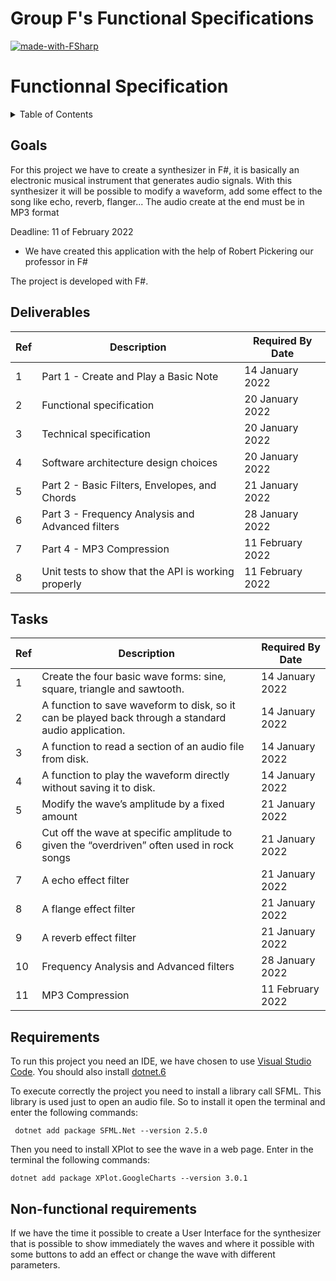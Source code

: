 #  Group F's Functional Specifications
[![made-with-FSharp](https://img.shields.io/badge/Languages%20Used:-FSharp-007acc.svg)](https://fsharp.org)

# Functionnal Specification
<details>
<summary>Table of Contents</summary>
- [Goals](#goals)
- [Deliverables](#deliverables)
- [Tasks](#tasks)
- [Requirements](#requirements)
- [Product overview](#product-overview) 
</details>

## Goals

For this project we have to create a synthesizer in F#, it is basically an electronic musical instrument that generates audio signals. With this synthesizer it will be possible to modify a waveform, add some effect to the song like echo, reverb, flanger... The audio create at the end must be in MP3 format 

Deadline: 11 of February 2022

  - We have created this application with the help of Robert Pickering our professor in F#

  The project is developed with F#.

  

## Deliverables

| Ref | Description                                                                                   | Required By Date |
| --- | --------------------------------------------------------------------------------------------- | ---------------- |
| 1   | Part 1 - Create and Play a Basic Note                                                         | 14 January 2022  |
| 2   | Functional specification                                                                      | 20 January 2022  |
| 3   | Technical specification                                                                       | 20 January 2022  |
| 4   | Software architecture design choices                                                          | 20 January 2022  |
| 5   | Part 2 - Basic Filters, Envelopes, and Chords                                                 | 21 January 2022  |
| 6   | Part 3 - Frequency Analysis and Advanced filters                                              | 28 January 2022  |
| 7   | Part 4 - MP3 Compression                                                                      | 11 February 2022 |
| 8   | Unit tests to show that the API is working properly                                           | 11 February 2022 |                                                                                                                                         



## Tasks


| Ref | Description                                                                                         | Required By Date | 
| --- | --------------------------------------------------------------------------------------------------- | ---------------- | 
| 1   | Create the four basic wave forms: sine, square, triangle and sawtooth.                              | 14 January 2022  |
| 2   | A function to save waveform to disk, so it can be played back through a standard audio application. | 14 January 2022  | 
| 3   | A function to read a section of an audio file from disk.                                            | 14 January 2022  |
| 4   | A function to play the waveform directly without saving it to disk.                                 | 14 January 2022  | 
| 5   | Modify the wave’s amplitude by a fixed amount                                                       | 21 January 2022  |
| 6   | Cut off the wave at specific amplitude to given the “overdriven” often used in rock songs           | 21 January 2022  | 
| 7   | A echo effect filter                                                                                | 21 January 2022  |
| 8   | A flange effect filter                                                                              | 21 January 2022  | 
| 9   | A reverb effect filter                                                                              | 21 January 2022  | 
| 10  | Frequency Analysis and Advanced filters                                                             | 28 January 2022  |
| 11  | MP3 Compression                                                                                     | 11 February 2022 | 


## Requirements 

To run this project you need an IDE, we have chosen to use [Visual Studio Code](https://code.visualstudio.com/download). 
You should also install [dotnet.6](https://dotnet.microsoft.com/en-us/download)

To execute correctly the project you need to install a library call SFML. This library is used just to open an audio file. So to install it open the terminal and enter the following commands:

``` dotnet add package SFML.Net --version 2.5.0```

Then you need to install XPlot to see the wave in a web page. Enter in the terminal the following commands:

```dotnet add package XPlot.GoogleCharts --version 3.0.1```


## Non-functional requirements 

If we have the time it possible to create a User Interface for the synthesizer that is possible to show immediately the waves and where it possible with some buttons to add an effect or change the wave with different parameters.
